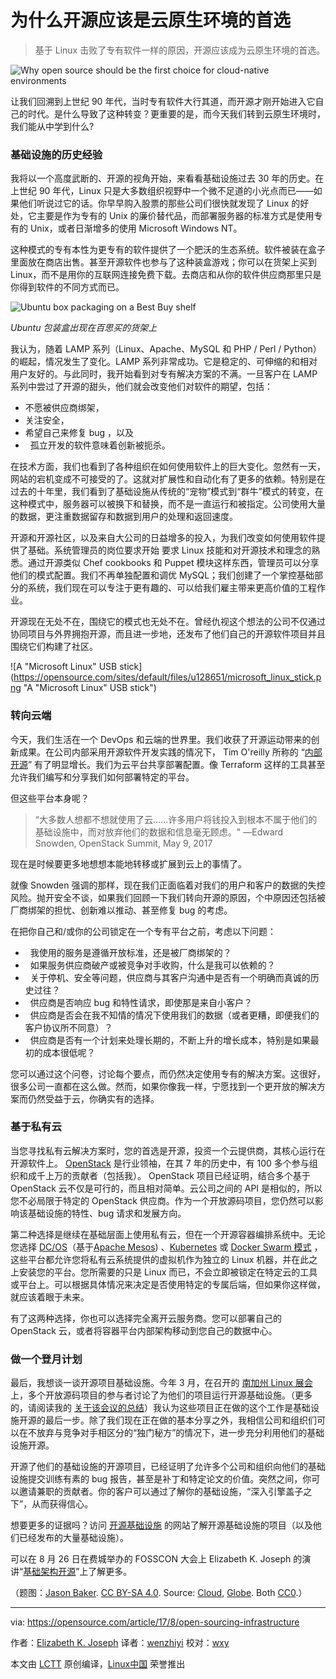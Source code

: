 为什么开源应该是云原生环境的首选
============================================================

> 基于 Linux 击败了专有软件一样的原因，开源应该成为云原生环境的首选。

![Why open source should be the first choice for cloud-native environments](https://opensource.com/sites/default/files/styles/image-full-size/public/lead-images/cloud-globe.png?itok=_drXt4Tn "Why open source should be the first choice for cloud-native environments")

让我们回溯到上世纪 90 年代，当时专有软件大行其道，而开源才刚开始进入它自己的时代。是什么导致了这种转变？更重要的是，而今天我们转到云原生环境时，我们能从中学到什么?

### 基础设施的历史经验

我将以一个高度武断的、开源的视角开始，来看看基础设施过去 30 年的历史。在上世纪 90 年代，Linux 只是大多数组织视野中一个微不足道的小光点而已——如果他们听说过它的话。你早早购入股票的那些公司们很快就发现了 Linux 的好处，它主要是作为专有的 Unix 的廉价替代品，而部署服务器的标准方式是使用专有的 Unix，或者日渐增多的使用 Microsoft Windows NT。

这种模式的专有本性为更专有的软件提供了一个肥沃的生态系统。软件被装在盒子里面放在商店出售。甚至开源软件也参与了这种装盒游戏；你可以在货架上买到 Linux，而不是用你的互联网连接免费下载。去商店和从你的软件供应商那里只是你得到软件的不同方式而已。

![Ubuntu box packaging on a Best Buy shelf](https://opensource.com/sites/default/files/u128651/ubuntu_box.png "Ubuntu box packaging on a Best Buy shelf")

*Ubuntu 包装盒出现在百思买的货架上*

我认为，随着 LAMP 系列（Linux、Apache、MySQL 和 PHP / Perl / Python）的崛起，情况发生了变化。LAMP 系列非常成功。它是稳定的、可伸缩的和相对用户友好的。与此同时，我开始看到对专有解决方案的不满。一旦客户在 LAMP 系列中尝过了开源的甜头，他们就会改变他们对软件的期望，包括：

*   不愿被供应商绑架，
*   关注安全，
*   希望自己来修复 bug ，以及
*   孤立开发的软件意味着创新被扼杀。

在技术方面，我们也看到了各种组织在如何使用软件上的巨大变化。忽然有一天，网站的宕机变成不可接受的了。这就对扩展性和自动化有了更多的依赖。特别是在过去的十年里，我们看到了基础设施从传统的“宠物”模式到“群牛”模式的转变，在这种模式中，服务器可以被换下和替换，而不是一直运行和被指定。公司使用大量的数据，更注重数据留存和数据到用户的处理和返回速度。

开源和开源社区，以及来自大公司的日益增多的投入，为我们改变如何使用软件提供了基础。系统管理员的岗位要求开始 要求 Linux 技能和对开源技术和理念的熟悉。通过开源类似 Chef cookbooks 和 Puppet 模块这样东西，管理员可以分享他们的模式配置。我们不再单独配置和调优 MySQL；我们创建了一个掌控基础部分的系统，我们现在可以专注于更有趣的、可以给我们雇主带来更高价值的工程作业。

开源现在无处不在，围绕它的模式也无处不在。曾经仇视这个想法的公司不仅通过协同项目与外界拥抱开源，而且进一步地，还发布了他们自己的开源软件项目并且围绕它们构建了社区。

![A "Microsoft Linux" USB stick](https://opensource.com/sites/default/files/u128651/microsoft_linux_stick.png "A "Microsoft Linux" USB stick")

### 转向云端

今天，我们生活在一个 DevOps 和云端的世界里。我们收获了开源运动带来的创新成果。在公司内部采用开源软件开发实践的情况下， Tim O'reilly 所称的 “[内部开源][11]” 有了明显增长。我们为云平台共享部署配置。像 Terraform 这样的工具甚至允许我们编写和分享我们如何部署特定的平台。

但这些平台本身呢？

> “大多数人想都不想就使用了云……许多用户将钱投入到根本不属于他们的基础设施中，而对放弃他们的数据和信息毫无顾虑。"
> —Edward Snowden, OpenStack Summit, May 9, 2017

现在是时候要更多地想想本能地转移或扩展到云上的事情了。

就像 Snowden 强调的那样，现在我们正面临着对我们的用户和客户的数据的失控风险。抛开安全不谈，如果我们回顾一下我们转向开源的原因，个中原因还包括被厂商绑架的担忧、创新难以推动、甚至修复 bug 的考虑。

在把你自己和/或你的公司锁定在一个专有平台之前，考虑以下问题：

*   我使用的服务是遵循开放标准，还是被厂商绑架的？
*   如果服务供应商破产或被竞争对手收购，什么是我可以依赖的？
*   关于停机、安全等问题，供应商与其客户沟通中是否有一个明确而真诚的历史过往？
*   供应商是否响应 bug 和特性请求，即使那是来自小客户？
*   供应商是否会在我不知情的情况下使用我们的数据（或者更糟，即便我们的客户协议所不同意）？
*   供应商是否有一个计划来处理长期的，不断上升的增长成本，特别是如果最初的成本很低呢？

您可以通过这个问卷，讨论每个要点，而仍然决定使用专有的解决方案。这很好，很多公司一直都在这么做。然而，如果你像我一样，宁愿找到一个更开放的解决方案而仍然受益于云，你确实有的选择。

### 基于私有云

当您寻找私有云解决方案时，您的首选是开源，投资一个云提供商，其核心运行在开源软件上。 [OpenStack][12] 是行业领袖，在其 7 年的历史中，有 100 多个参与组织和成千上万的贡献者（包括我）。 OpenStack 项目已经证明，结合多个基于 OpenStack 云不仅是可行的，而且相对简单。云公司之间的 API 是相似的，所以您不必局限于特定的 OpenStack 供应商。作为一个开放源码项目，您仍然可以影响该基础设施的特性、bug 请求和发展方向。

第二种选择是继续在基础层面上使用私有云，但在一个开源容器编排系统中。无论您选择 [DC/OS][13]（基于[Apache Mesos][14]) 、[Kubernetes][15]  或 [Docker Swarm  模式][16] ，这些平台都允许您将私有云系统提供的虚拟机作为独立的 Linux 机器，并在此之上安装您的平台。您所需要的只是 Linux 而已，不会立即被锁定在特定云的工具或平台上。可以根据具体情况来决定是否使用特定的专属后端，但如果你这样做，就应该着眼于未来。

有了这两种选择，你也可以选择完全离开云服务商。您可以部署自己的 OpenStack 云，或者将容器平台内部架构移动到您自己的数据中心。

### 做一个登月计划

最后，我想谈一谈开源项目基础设施。今年 3 月，在召开的 [南加州 Linux 展会][17] 上，多个开放源码项目的参与者讨论了为他们的项目运行开源基础设施。（更多的，请阅读我的 [关于该会议的总结][18]）我认为这些项目正在做的这个工作是基础设施开源的最后一步。除了我们现在正在做的基本分享之外，我相信公司和组织们可以在不放弃与竞争对手相区分的“独门秘方”的情况下，进一步充分利用他们的基础设施开源。

开源了他们的基础设施的开源项目，已经证明了允许多个公司和组织向他们的基础设施提交训练有素的 bug 报告，甚至是补丁和特定论文的价值。突然之间，你可以邀请兼职的贡献者。你的客户可以通过了解你的基础设施，“深入引擎盖子之下”，从而获得信心。

想要更多的证据吗？访问 [开源基础设施][19] 的网站了解开源基础设施的项目（以及他们已经发布的大量基础设施）。

可以在 8 月 26 日在费城举办的 FOSSCON 大会上 Elizabeth K. Joseph 的演讲“[基础架构开源][4]”上了解更多。

（题图：[Jason Baker][6]. [CC BY-SA 4.0][7]. Source: [Cloud][8], [Globe][9]. Both [CC0][10].）

--------------------------------------------------------------------------------

via: https://opensource.com/article/17/8/open-sourcing-infrastructure

作者：[Elizabeth K. Joseph][a]
译者：[wenzhiyi](https://github.com/wenzhiyi)
校对：[wxy](https://github.com/wxy)

本文由 [LCTT](https://github.com/LCTT/TranslateProject) 原创编译，[Linux中国](https://linux.cn/) 荣誉推出

[a]:https://opensource.com/users/pleia2
[1]:https://opensource.com/file/366596
[2]:https://opensource.com/file/366591
[3]:https://opensource.com/article/17/8/open-sourcing-infrastructure?rate=PdT-huv5y5HFZVMHOoRoo_qd95RG70y4DARqU5pzgkU
[4]:https://fosscon.us/node/12637
[5]:https://opensource.com/user/25923/feed
[6]:https://opensource.com/users/jason-baker
[7]:https://creativecommons.org/licenses/by-sa/4.0/
[8]:https://pixabay.com/en/clouds-sky-cloud-dark-clouds-1473311/
[9]:https://pixabay.com/en/globe-planet-earth-world-1015311/
[10]:https://creativecommons.org/publicdomain/zero/1.0/
[11]:https://opensource.com/life/16/11/create-internal-innersource-community
[12]:https://www.openstack.org/
[13]:https://dcos.io/
[14]:http://mesos.apache.org/
[15]:https://kubernetes.io/
[16]:https://docs.docker.com/engine/swarm/
[17]:https://www.socallinuxexpo.org/
[18]:https://opensource.com/article/17/3/growth-open-source-project-infrastructures
[19]:https://opensourceinfra.org/
[20]:https://opensource.com/users/pleia2
[21]:https://opensource.com/users/pleia2
